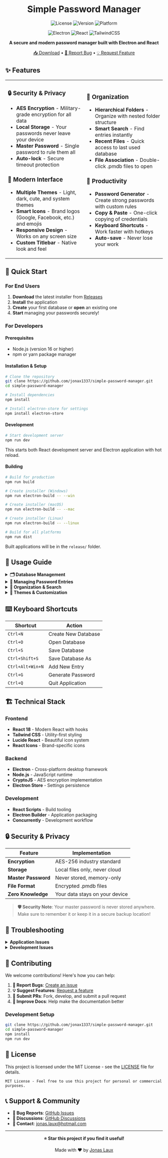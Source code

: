 <div align="center">

# Simple Password Manager

![License](https://img.shields.io/badge/license-MIT-blue.svg)
![Version](https://img.shields.io/badge/version-0.0.1--beta-orange.svg)
![Platform](https://img.shields.io/badge/platform-Windows%20%7C%20macOS%20%7C%20Linux-lightgrey.svg)

![Electron](https://img.shields.io/badge/Electron-47848F?style=for-the-badge&logo=Electron&logoColor=white)
![React](https://img.shields.io/badge/React-20232A?style=for-the-badge&logo=react&logoColor=61DAFB)
![TailwindCSS](https://img.shields.io/badge/Tailwind_CSS-38B2AC?style=for-the-badge&logo=tailwind-css&logoColor=white)

**A secure and modern password manager built with Electron and React**

[📥 Download](https://github.com/jonax1337/simple-password-manager/releases) • [🐛 Report Bug](https://github.com/jonax1337/simple-password-manager/issues) • [💡 Request Feature](https://github.com/jonax1337/simple-password-manager/issues)

</div>

## ✨ Features

<table>
<tr>
<td width="50%">

### 🔒 Security & Privacy
- **AES Encryption** - Military-grade encryption for all data
- **Local Storage** - Your passwords never leave your device
- **Master Password** - Single password to rule them all
- **Auto-lock** - Secure timeout protection

### 🎨 Modern Interface  
- **Multiple Themes** - Light, dark, cute, and system themes
- **Smart Icons** - Brand logos (Google, Facebook, etc.) and emojis
- **Responsive Design** - Works on any screen size
- **Custom Titlebar** - Native look and feel

</td>
<td width="50%">

### 📁 Organization
- **Hierarchical Folders** - Organize with nested folder structure  
- **Smart Search** - Find entries instantly
- **Recent Files** - Quick access to last used database
- **File Association** - Double-click .pmdb files to open

### 🔧 Productivity
- **Password Generator** - Create strong passwords with custom rules
- **Copy & Paste** - One-click copying of credentials
- **Keyboard Shortcuts** - Work faster with hotkeys
- **Auto-save** - Never lose your work

</td>
</tr>
</table>

## 🚀 Quick Start

### For End Users

1. **Download** the latest installer from [Releases](https://github.com/jonax1337/simple-password-manager/releases)
2. **Install** the application
3. **Create** your first database or **open** an existing one
4. **Start** managing your passwords securely!

### For Developers

#### Prerequisites
- Node.js (version 16 or higher)
- npm or yarn package manager

#### Installation & Setup

```bash
# Clone the repository
git clone https://github.com/jonax1337/simple-password-manager.git
cd simple-password-manager

# Install dependencies
npm install

# Install electron-store for settings
npm install electron-store
```

#### Development

```bash
# Start development server
npm run dev
```

This starts both React development server and Electron application with hot reload.

#### Building

```bash
# Build for production
npm run build

# Create installer (Windows)
npm run electron-build -- --win

# Create installer (macOS)  
npm run electron-build -- --mac

# Create installer (Linux)
npm run electron-build -- --linux

# Build for all platforms
npm run dist
```

Built applications will be in the `release/` folder.

## 📖 Usage Guide

<details>
<summary><strong>🗂️ Database Management</strong></summary>

### Creating a New Database
1. Launch the application
2. Click **Create New Database** or `Ctrl+N`
3. Choose a location and filename for your `.pmdb` file
4. Set a strong master password
5. Start adding your password entries

### Opening an Existing Database
1. Click **Open Database** or `Ctrl+O`
2. Select your `.pmdb` file (or double-click it in Explorer)
3. Enter your master password to unlock

> **💡 Tip**: Recently opened databases are automatically suggested on startup!

</details>

<details>
<summary><strong>🔑 Managing Password Entries</strong></summary>

### Adding New Entries
1. Click **Add Entry** or press `Ctrl+Alt+Win+N`
2. Fill in the details:
   - **Title**: Recognizable name (e.g., "Gmail", "Work Email")
   - **Folder**: Choose or create an organization folder
   - **URL**: Website URL (clickable for quick access)
   - **Username**: Your username or email
   - **Password**: Use the generator for strong passwords
   - **Icon**: Pick from 30+ brand logos, emojis, or general icons
   - **Notes**: Additional information or security questions

### Using the Password Generator
1. Click **Generate** in the password field or press `Ctrl+G`
2. Customize options:
   - **Length**: 4-128 characters
   - **Character types**: Letters, numbers, symbols
   - **Exclude similar**: Avoid confusing characters (i, l, 1, L, o, 0, O)
3. Copy and use the generated password

</details>

<details>
<summary><strong>📁 Organization & Search</strong></summary>

### Folder Management
- **Create folders**: Right-click in the folder tree
- **Nested structure**: Organize with subfolders (Work → Email → Gmail)
- **Move entries**: Drag & drop or edit entry folder
- **Folder icons**: Automatic icons based on content

### Finding Entries
- **Search bar**: Type to find entries by title, username, or URL
- **Folder filtering**: Click folders to show only those entries
- **Recent files**: Last opened database loads automatically

</details>

<details>
<summary><strong>🎨 Themes & Customization</strong></summary>

### Available Themes
- **Light**: Clean and bright interface
- **Dark**: Easy on the eyes for night use  
- **Cute**: Playful pink-themed design
- **System**: Automatically matches your OS theme

### Changing Themes
1. Click **Style** in the menu bar
2. Select your preferred theme
3. Theme is saved and applied automatically

</details>

## ⌨️ Keyboard Shortcuts

| Shortcut | Action |
|----------|--------|
| `Ctrl+N` | Create New Database |
| `Ctrl+O` | Open Database |
| `Ctrl+S` | Save Database |
| `Ctrl+Shift+S` | Save Database As |
| `Ctrl+Alt+Win+N` | Add New Entry |
| `Ctrl+G` | Generate Password |
| `Ctrl+Q` | Quit Application |

## 🏗️ Technical Stack

### Frontend
- **React 18** - Modern React with hooks
- **Tailwind CSS** - Utility-first styling
- **Lucide React** - Beautiful icon system
- **React Icons** - Brand-specific icons

### Backend  
- **Electron** - Cross-platform desktop framework
- **Node.js** - JavaScript runtime
- **CryptoJS** - AES encryption implementation
- **Electron Store** - Settings persistence

### Development
- **React Scripts** - Build tooling
- **Electron Builder** - Application packaging
- **Concurrently** - Development workflow

## 🔒 Security & Privacy

<div align="center">

| Feature | Implementation |
|---------|----------------|
| **Encryption** | AES-256 industry standard |
| **Storage** | Local files only, never cloud |
| **Master Password** | Never stored, memory-only |
| **File Format** | Encrypted .pmdb files |
| **Zero Knowledge** | Your data stays on your device |

</div>

> **🛡️ Security Note**: Your master password is never stored anywhere. Make sure to remember it or keep it in a secure backup location!

## 🐛 Troubleshooting

<details>
<summary><strong>Application Issues</strong></summary>

**App won't start**
- Ensure Node.js 16+ is installed
- Delete `node_modules` folder and run `npm install`
- Check for conflicting antivirus software

**Database won't open**  
- Verify correct master password
- Check file permissions
- Try moving database to a different location

**Performance is slow**
- Keep database under 10MB
- Restart the application
- Clear unused database files

</details>

<details>
<summary><strong>Development Issues</strong></summary>

**Build fails**
- Run `npm install electron-store` if missing
- Clear build cache with `npm run build`
- Check Node.js version compatibility

**Electron won't start**
- Kill any running electron processes
- Delete `.electron` cache folder
- Run `npm run react-dev` and `npm run electron-dev` separately

</details>

## 🤝 Contributing

We welcome contributions! Here's how you can help:

1. **🐛 Report Bugs**: [Create an issue](https://github.com/jonax1337/simple-password-manager/issues)
2. **💡 Suggest Features**: [Request a feature](https://github.com/jonax1337/simple-password-manager/issues)
3. **🔧 Submit PRs**: Fork, develop, and submit a pull request
4. **📖 Improve Docs**: Help make the documentation better

### Development Setup
```bash
git clone https://github.com/jonax1337/simple-password-manager.git
cd simple-password-manager
npm install
npm run dev
```

## 📄 License

This project is licensed under the MIT License - see the [LICENSE](LICENSE) file for details.

```
MIT License - Feel free to use this project for personal or commercial purposes.
```

## 📞 Support & Community

- **🐛 Bug Reports**: [GitHub Issues](https://github.com/jonax1337/simple-password-manager/issues)
- **💬 Discussions**: [GitHub Discussions](https://github.com/jonax1337/simple-password-manager/discussions)
- **📧 Contact**: [jonas.laux@hotmail.com](mailto:jonas.laux@hotmail.com)

---

<div align="center">

**⭐ Star this project if you find it useful!**

Made with ❤️ by [Jonas Laux](https://github.com/jonax1337)

</div>